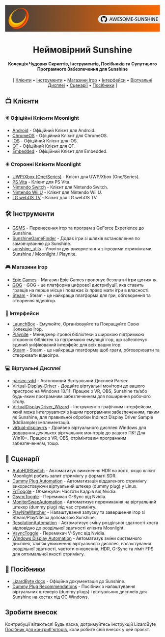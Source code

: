 <!--lint disable awesome-heading awesome-toc double-link-->

<div align="center">
  <img src="/assets/banner.png" />
  <h1 align="center">Неймовірний Sunshine</h1>
  <h4 align="center">Колекція Чудових Скриптів, Інструментів, Посібників та Супутнього Програмного Забезпечення для Sunshine</h4>
</div>

<div align="center">
[
  <a href="#-kлієнти">Клієнти</a> •
  <a href="#%EF%B8%8F-iнструменти">Інструменти</a> •
  <a href="#-mагазини-iгор">Магазини Ігор</a> •
  <a href="#-iнтерфейси">Інтерфейси</a> •
  <a href="#-bіртуальні Дисплеї">Віртуальні Дисплеї</a> •
  <a href="#-cценарії">Сценарії</a> •
  <a href="#-Посібники">Посібники</a>
]
</div>

## 📺 Клієнти

### ✳️ Офіційні Клієнти Moonlight

- [Android](https://github.com/moonlight-stream/moonlight-android) - Офіційний Клієнт для Android.
- [ChromeOS](https://github.com/moonlight-stream/moonlight-chrome) - Офіційний Клієнт для ChromeOS.
- [iOS](https://github.com/moonlight-stream/moonlight-ios) - Офіційний Клієнт для iOS.
- [QT](https://github.com/moonlight-stream/moonlight-qt) - Офіційний Клієнт для QT.
- [Embedded](https://github.com/moonlight-stream/moonlight-embedded) - Офіційний Клієнт для Embedded.

### ✴️ Сторонні Клієнти Moonlight

- [UWP/Xbox (One/Series)](https://github.com/TheElixZammuto/moonlight-xbox) - Клієнт для UWP/Xbox (One/Series).
- [PS Vita](https://github.com/xyzz/vita-moonlight) - Клієнт для PS Vita.
- [Nintendo Switch](https://github.com/XITRIX/Moonlight-Switch) - Клієнт для Nintendo Switch.
- [Nintendo Wii U](https://github.com/GaryOderNichts/moonlight-wiiu) - Клієнт для Nintendo Wii U.
- [LG webOS TV](https://github.com/mariotaku/moonlight-tv) - Клієнт для LG webOS TV.

## 🛠️ Інструменти

- [GSMS](https://github.com/LizardByte/GSMS) - Перенесення ігор та програм з GeForce Experience до Sunshine.
- [SunshineGameFinder](https://github.com/JMTK/SunshineGameFinder) - Додає ігри зі шляхів встановлення по замовчуванню до Sunshine.
- [sunshine_utils](https://github.com/designer-living/sunshine_utils) - Утиліти для використання з ігровими стримінгами Sunshine / Moonlight / Playnite.

### 🎮 Магазини Ігор

- [Epic Games](https://www.epicgames.com) - Магазин Epic Games пропонує безплатні ігри щотижня.
- [GOG](https://www.gog.com) - GOG - це платформа цифрової дистрибуції, яка ставить гравців на перше місце і поважає їх право мати ігри в власності.
- [Steam](https://store.steampowered.com) - Steam - це найкраща платформа для гри, обговорення та створення відеоігор.

### 💠 Інтерфейси

- [LaunchBox](https://www.launchbox-app.com/) - Емулюйте, Організовуйте та Покращуйте Свою Колекцію Ігор.
- [Playnite](https://github.com/JosefNemec/Playnite) - Менеджер ігрової бібліотеки з широкою підтримкою сторонніх бібліотек та підтримкою емуляції ігор, що забезпечує єдиний уніфікований інтерфейс для всіх ваших ігор.
- [Steam](https://store.steampowered.com) - Steam - це найкраща платформа щоб грати, обговорювати та створювати відеоігри.

### 💻 Віртуальні Дисплеї

- [parsec-vdd](https://github.com/nomi-san/parsec-vdd) - Автономний Віртуальний Дисплей Parsec.
- [Virtual-Display-Driver](https://github.com/itsmikethetech/Virtual-Display-Driver) - Додайте віртуальні монітори до вашого пристрою на Windows 10/11! Працює з VR, OBS, Sunshine та/або будь-яким програмним забезпеченням для поширення робочого столу.
- [VirtualDisplayDriver_Wizard](https://github.com/sofmeright/VirtualDisplayDriver_Wizard) - Інструмент з графічним інтерфейсом, який може інтегруватися з іншим програмним забезпеченням, таким як Sunshine, для правильної обробки Indirect Display Driver Sample (IddSample) імплементацій.
- [virtual-display-rs](https://github.com/MolotovCherry/virtual-display-rs) - Драйвер віртуального дисплея Windows для додавання декількох віртуальних моніторів до вашого ПК! Для Win10+. Працює з VR, OBS, стрімінговим програмним забезпеченням, тощо.

## 📜 Сценарії

- [AutoHDRSwitch](https://github.com/Nonary/AutoHDRSwitch) - Автоматизує вимкнення HDR на хості, якщо клієнт Moonlight робить запит стримінгу у форматі SDR.
- [Dummy Plug Automation](https://github.com/XenHat/dummy-plug-automation) - Автоматизація віддаленого стримінгу використовуючи віртуальний штекер (dummy plug) у Linux.
- [FrlToggle](https://github.com/FrogTheFrog/frl-toggle) - Обмежувач Частоти Кадрів від Nvidia.
- [GsyncToggle](https://github.com/FrogTheFrog/gsync-toggle) - Перемикач G-Sync від Nvidia.
- [MonitorSwapAutomation](https://github.com/Nonary/MonitorSwapAutomation) - Автоматизує перемикання на віртуальний штекер (dummy plug) під час стримінгу.
- [PlayNiteWatcher](https://github.com/Nonary/PlayNiteWatcher) - Налаштування запуску та завершення ігор зі Steam/PlayNite за допомогою Sunshine.
- [ResolutionAutomation](https://github.com/Nonary/ResolutionAutomation) - Автоматизує зміну роздільної здатності хоста відповідно до роздільної здатності клієнта Moonlight.
- [VsyncToggle](https://github.com/xanderfrangos/vsync-toggle) - Перемикач V-Sync від Nvidia.
- [Windows Display Automation](https://github.com/fehbari/sunshine-scripts) - Автоматизує зміни системного дисплея, такі як увімкнення віртуального дисплея, налаштування роздільної здатності, частоти оновлення, HDR, G-Sync та ліміт FPS для оптимальної якості стримінгу.

## 📓 Посібники

- [LizardByte docs](https://docs.lizardbyte.dev/projects/sunshine) - Офіційна документація до Sunshine.
- [Dummy Plug Recommendations](https://github.com/Nonary/documentation/wiki/DummyPlugs) - Посібник з налаштування віртуальних штекерів (dummy plugs) і віртуальних дисплеїв для Sunshine на хостах під ОС Windows.

## Зробити внесок

Контрибуції вітаються! Будь ласка, дотримуйтесь інструкцій LizardByte
[Посібник для контриб'юторів](https://docs.lizardbyte.dev/en/latest/developers/contributing.html), коли робите свій внесок у цей проєкт.
